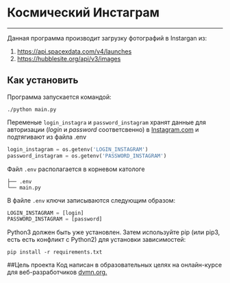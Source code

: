 # Космический Инстаграм
___
Данная программа производит загрузку фотографий в Instargan из:
1. <https://api.spacexdata.com/v4/launches> 
2. <https://hubblesite.org/api/v3/images>

## Как установить
Программа запускается командой:

`./python main.py`

Переменые `login_instagra` и `password_instagram` хранят данные для авторизации 
(_login_ и _password_ соответсвенно) в [Instagram.com](https://www.instagram.com)
и подтягивают из файла .env 

```python
login_instagram = os.getenv('LOGIN_INSTAGRAM')
password_instagram = os.getenv('PASSWORD_INSTAGRAM')
```
Файл `.env` располагается в корневом катологе 
```
├── .env
└── main.py
```

В файле `.env` ключи записываются следующим образом:

```python
LOGIN_INSTAGRAM = [login]
PASSWORD_INSTAGRAM = [password]
```
 

Python3 должен быть уже установлен. Затем используйте pip (или pip3, есть есть 
конфликт с Python2) для установки зависимостей:

`pip install -r requirements.txt`

##Цель проекта
Код написан в образовательных целях на онлайн-курсе для веб-разработчиков [dvmn.org.](https://dvmn.org/modules/)